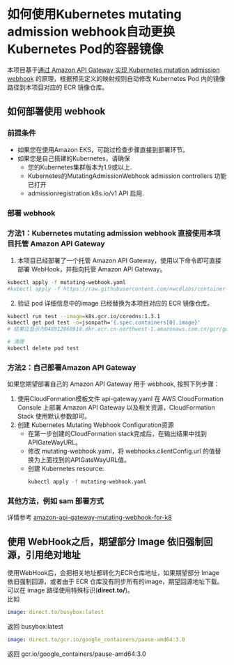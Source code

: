 # 如何使用Kubernetes mutating admission webhook自动更换Kubernetes Pod的容器镜像

本项目基于[通过 Amazon API Gateway 实现 Kubernetes mutation admission webhook](https://github.com/aws-samples/amazon-api-gateway-mutating-webhook-for-k8) 的原理，根据预先定义的映射规则自动修改 Kubernetes Pod 内的镜像路径到本项目对应的 ECR 镜像仓库。

## 如何部署使用 webhook
### 前提条件
- 如果您在使用Amazon EKS，可跳过检查步骤直接到部署环节。
- 如果您是自己搭建的Kubernetes，请确保
    - 您的Kubernetes集群版本为1.9或以上.
    - Kubernetes的MutatingAdmissionWebhook admission controllers 功能已打开
    - admissionregistration.k8s.io/v1 API 启用.

### 部署 webhook
### 方法1：Kubernetes mutating admission webhook 直接使用本项目托管 Amazon API Gateway
1. 本项目已经部署了一个托管 Amazon API Gateway，使用以下命令即可直接部署 WebHook，并指向托管 Amazon API Gateway。
```bash
kubectl apply -f mutating-webhook.yaml
#kubectl apply -f https://raw.githubusercontent.com/nwcdlabs/container-mirror/master/webhook/mutating-webhook.yaml
```

2. 验证 pod 详细信息中的image 已经替换为本项目对应的 ECR 镜像仓库。
```bash
kubectl run test --image=k8s.gcr.io/coredns:1.3.1
kubectl get pod test -o=jsonpath='{.spec.containers[0].image}'
# 结果应显示为048912060910.dkr.ecr.cn-northwest-1.amazonaws.com.cn/gcr/google_containers/coredns:1.3.1

# 清理
kubectl delete pod test
```

### 方法2：自己部署Amazon API Gateway
如果您期望部署自己的 Amazon API Gateway 用于 webhook, 按照下列步骤：
1. 使用CloudFormation模板文件 api-gateway.yaml 在 AWS CloudFormation Console 上部署 Amazon API Gateway 以及相关资源，CloudFormation Stack 使用默认参数即可。
2. 创建 Kubernetes Mutating Webhook Configuration资源
    - 在第一步创建的CloudFormation stack完成后，在输出结果中找到 APIGateWayURL。
    - 修改 mutating-webhook.yaml，将 webhooks.clientConfig.url 的值替换为上面找到的APIGateWayURL值。
    - 创建 Kubernetes resource:
        ```bash
        kubectl apply -f mutating-webhook.yaml
        ```

### 其他方法，例如 sam 部署方式
详情参考 [amazon-api-gateway-mutating-webhook-for-k8](https://github.com/aws-samples/amazon-api-gateway-mutating-webhook-for-k8)

## 使用 WebHook之后，期望部分 Image 依旧强制回源，引用绝对地址
  使用WebHook后，会把相关地址都转化为ECR仓库地址，如果期望部分 Image 依旧强制回源，或者由于 ECR 仓库没有同步所有的image，期望回源地址下载。可以在 image 路径使用特殊标识(**direct.to/**)。  
比如
```yaml
image: direct.to/busybox:latest
```
返回 busybox:latest

```yaml
image: direct.to/gcr.io/google_containers/pause-amd64:3.0
```
返回 gcr.io/google_containers/pause-amd64:3.0
